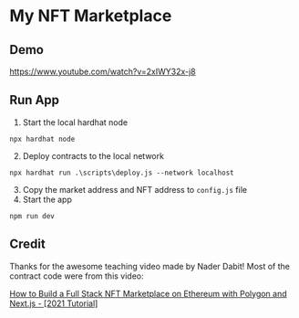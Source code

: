 # My NFT Marketplace

## Demo
https://www.youtube.com/watch?v=2xIWY32x-j8

## Run App
1. Start the local hardhat node

```shell
npx hardhat node
```

2. Deploy contracts to the local network

```shell
npx hardhat run .\scripts\deploy.js --network localhost
```

3. Copy the market address and NFT address to `config.js` file
4. Start the app

```
npm run dev
```

## Credit

Thanks for the awesome teaching video made by Nader Dabit! Most of the contract code were from this video:

  [How to Build a Full Stack NFT Marketplace on Ethereum with Polygon and Next.js - [2021 Tutorial]](https://www.youtube.com/watch?v=GKJBEEXUha0())
